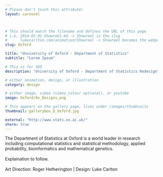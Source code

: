 ```yaml
---
# Please don't touch this attribute!
layout: carousel



# This should match the filename and defines the URL of this page
# i.e. 2014-01-01-Showreel.md -> Showreel is the slug
#      lukecarlton.com/animation/Showreel -> Showreel becomes the webpath
slug: Oxford

title: "Unviversity of Oxford - Department of Statistics"
subtitle: "Lorem Ipsum"

# This is for SEO
description: "University of Oxford - Department of Statistics Redesign"

# either animation, design, or illustration
category: design

# either image, vimeo (vimeo_colour optional), or youtube
image: Oxford/Ox_Designs.png

# This appears on the gallery page, lives under /images/thumbnails
thumbnail: gallerybox_D_Oxford.jpg

external: "http://www.stats.ox.ac.uk/"
share: true
---
```


The Department of Statistics at Oxford is a world leader in research including computational statistics and statistical methodology, applied probability, bioinformatics and mathematical genetics. 
<br><br>
Explaination to follow.
<br><br>
Art Direction: Roger Hetherington  |  Design: Luke Carlton